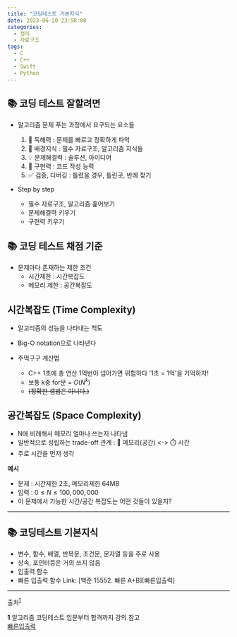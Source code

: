 ```yaml
---
title: "코딩테스트 기본지식"
date: 2023-06-20 23:58:00
categories:
  - 정리
  - 자료구조
tags:
  - C
  - C++
  - Swift
  - Python
---
```



## 📚 코딩 테스트 잘할려면
* 알고리즘 문제 푸는 과정에서 요구되는 요소들
  1. 📖 독해력 : 문제를 빠르고 정확하게 파악
  2. 🔧 배경지식 : 필수 자료구조, 알고리즘 지식들
  3. 💡 문제해결력 : 솔루션, 아이디어
  4. 📝 구현력 : 코드 작성 능력
  5. ✅ 검증, 디버깅 : 틀렸을 경우, 틀린곳, 반례 찾기

* Step by step
  - 필수 자료구조, 알고리즘 훑어보기
  - 문제해결력 키우기
  - 구현력 키우기

## 📚 코딩 테스트 채점 기준
* 문제마다 존재하는 제한 조건
  * 시간제한 : 시간복잡도
  * 메모리 제한 : 공간복잡도

## 시간복잡도 (Time Complexity)
  * 알고리즘의 성능을 나타내는 척도
  * Big-O notation으로 나타낸다

* 주먹구구 계산법
  * C++ 1초에 총 연산 1억번이 넘어가면 위험하다 '1초 = 1억'을 기억하자!
  * 보통 k중 for문 = $O(N^k)$
  * ~~(정확한 셈법은 아니다.)~~

## 공간복잡도 (Space Complexity)
  * N에 비례해서 메모리 얼마나 쓰는지 나타냄
  * 일반적으로 성립하는 trade-off 관계 : 💾 메모리(공간) <-> ⏱️ 시간 
  * 주로 시간을 먼저 생각

**예시** 
* 문제 : 시간제한 2초, 메모리제한 64MB
* 입력 : $0 \leq N \leq 100,000,000$
* 이 문제에서 가능한 시간/공간 복잡도는 어떤 것들이 있을지?
---
## 📚 코딩테스트 기본지식
* 변수, 함수, 배열, 반복문, 조건문, 문자열 등을 주로 사용
* 상속, 포인터등은 거의 쓰지 않음
* 입출력 함수
* 빠른 입출력 함수 Link: [백준 15552. 빠른 A+B][빠른입출력]




---

출처<sup id="a1">[1](#f1)</sup>

<b id="f1">1</b>  알고리즘 코딩테스트 입문부터 합격까지 강의 참고  
[빠른입출력](https://www.acmicpc.net/problem/15552)
